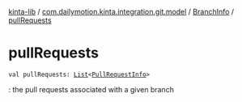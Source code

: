[kinta-lib](../../index.md) / [com.dailymotion.kinta.integration.git.model](../index.md) / [BranchInfo](index.md) / [pullRequests](./pull-requests.md)

# pullRequests

`val pullRequests: `[`List`](https://kotlinlang.org/api/latest/jvm/stdlib/kotlin.collections/-list/index.html)`<`[`PullRequestInfo`](../-pull-request-info/index.md)`>`

: the pull requests associated with a given branch

